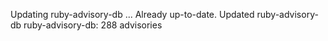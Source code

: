Updating ruby-advisory-db ...
Already up-to-date.
Updated ruby-advisory-db
ruby-advisory-db: 288 advisories
